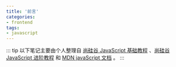 ```yaml
---
title: '前言'
categories:
- frontend
tags:
- javascript
---
```


::: tip
以下笔记主要由个人整理自 [尚硅谷 JavaScript 基础教程](https://www.bilibili.com/video/BV1YW411T7GX?spm_id_from=333.788.b_636f6d6d656e74.9) 、[尚硅谷 JavaScript 进阶教程](https://www.bilibili.com/video/BV14s411E7qf?spm_id_from=333.788.b_636f6d6d656e74.10) 和 [MDN javaScript 文档](https://developer.mozilla.org/zh-CN/docs/Web/JavaScript) 。
:::